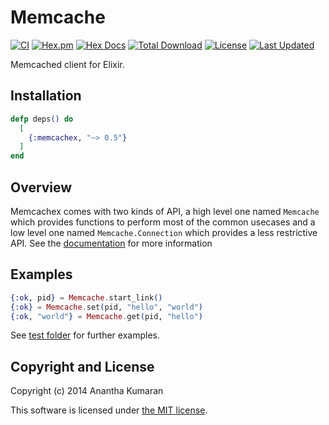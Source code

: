 # Memcache

[![CI](https://github.com/ananthakumaran/memcachex/actions/workflows/ci.yml/badge.svg)](https://github.com/ananthakumaran/memcachex/actions/workflows/ci.yml)
[![Hex.pm](https://img.shields.io/hexpm/v/memcachex.svg)](https://hex.pm/packages/memcachex)
[![Hex Docs](https://img.shields.io/badge/hex-docs-lightgreen.svg)](https://hexdocs.pm/memcachex/)
[![Total Download](https://img.shields.io/hexpm/dt/memcachex.svg)](https://hex.pm/packages/memcachex)
[![License](https://img.shields.io/hexpm/l/memcachex.svg)](https://github.com/ananthakumaran/memcachex/blob/master/LICENSE)
[![Last Updated](https://img.shields.io/github/last-commit/ananthakumaran/memcachex.svg)](https://github.com/ananthakumaran/memcachex/commits/master)

Memcached client for Elixir.

## Installation

```elixir
defp deps() do
  [
    {:memcachex, "~> 0.5"}
  ]
end
```

## Overview

Memcachex comes with two kinds of API, a high level one named
`Memcache` which provides functions to perform most of the common
usecases and a low level one named `Memcache.Connection` which
provides a less restrictive API. See the
[documentation](https://hexdocs.pm/memcachex) for more information

## Examples

```elixir
{:ok, pid} = Memcache.start_link()
{:ok} = Memcache.set(pid, "hello", "world")
{:ok, "world"} = Memcache.get(pid, "hello")
```

See [test folder](https://github.com/ananthakumaran/memcachex/tree/master/test) for further examples.

## Copyright and License

Copyright (c) 2014 Anantha Kumaran

This software is licensed under [the MIT license](./LICENSE.md).
